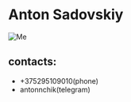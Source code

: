 # Anton Sadovskiy
![Me](C:/Users/User/Desktop/photo_2022-06-29_23-06-01.jpg)
## contacts:
- +375295109010(phone)
- antonnchik(telegram)